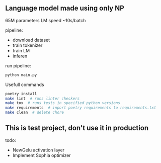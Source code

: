 ## Language model made using only NP

65M parameters LM
speed ~10s/batch

pipeline:
- download dataset
- train tokenizer
- train LM
- inferen

run pipeline:
```bash
python main.py
```

Usefull commands
```bash
poetry install
make lint  # runs linter checkers
make tox  # runs tests in specified python versions
make requirements  # inport poetry requirements to requirements.txt
make clean  # delete chore
```


## This is test project, don't use it in production
todo:
* NewGelu activation layer
* Implement Sophia optimizer